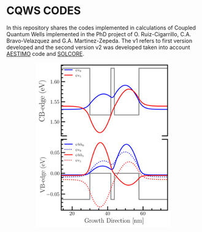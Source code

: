# CQWS CODES
In this repository shares the codes implemented in calculations of Coupled Quantum Wells implemented in the PhD project of O. Ruiz-Cigarrillo, C.A. Bravo-Velazquez and G.A. Martinez-Zepeda. The v1 refers to first version developed and the second version v2 was developed taken into account  [AESTIMO](https://www.aestimosolver.org/) code and [SOLCORE](https://www.solcore.solar/).

<p align=center>
  <img src="cqws-v2/plots/m43172.png" width="350">
</p>